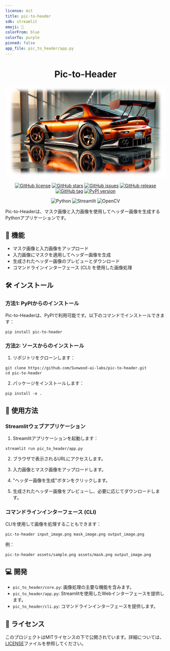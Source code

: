 ```yaml
---
license: mit
title: pic-to-header
sdk: streamlit
emoji: 🐨
colorFrom: blue
colorTo: purple
pinned: false
app_file: pic_to_header/app.py
---
```


<div align="center">

# Pic-to-Header

![Pic-to-Header Result](https://raw.githubusercontent.com/Sunwood-ai-labs/pic-to-header/refs/heads/main/assets/result.png)

[![GitHub license](https://img.shields.io/github/license/Sunwood-ai-labs/pic-to-header)](https://github.com/Sunwood-ai-labs/pic-to-header/blob/main/LICENSE)
[![GitHub stars](https://img.shields.io/github/stars/Sunwood-ai-labs/pic-to-header)](https://github.com/Sunwood-ai-labs/pic-to-header/stargazers)
[![GitHub issues](https://img.shields.io/github/issues/Sunwood-ai-labs/pic-to-header)](https://github.com/Sunwood-ai-labs/pic-to-header/issues)
[![GitHub release](https://img.shields.io/github/release/Sunwood-ai-labs/pic-to-header.svg)](https://GitHub.com/Sunwood-ai-labs/pic-to-header/releases/)
[![GitHub tag](https://img.shields.io/github/tag/Sunwood-ai-labs/pic-to-header.svg)](https://GitHub.com/Sunwood-ai-labs/pic-to-header/tags/)
[![PyPI version](https://badge.fury.io/py/pic-to-header.svg)](https://badge.fury.io/py/pic-to-header)

![Python](https://img.shields.io/badge/python-3670A0?style=for-the-badge&logo=python&logoColor=ffdd54)
![Streamlit](https://img.shields.io/badge/Streamlit-FF4B4B?style=for-the-badge&logo=Streamlit&logoColor=white)
![OpenCV](https://img.shields.io/badge/opencv-%23white.svg?style=for-the-badge&logo=opencv&logoColor=white)

</div>

Pic-to-Headerは、マスク画像と入力画像を使用してヘッダー画像を生成するPythonアプリケーションです。

## 🚀 機能

- マスク画像と入力画像をアップロード
- 入力画像にマスクを適用してヘッダー画像を生成
- 生成されたヘッダー画像のプレビューとダウンロード
- コマンドラインインターフェース (CLI) を使用した画像処理

## 🛠️ インストール

### 方法1: PyPIからのインストール

Pic-to-Headerは、PyPIで利用可能です。以下のコマンドでインストールできます：

```
pip install pic-to-header
```

### 方法2: ソースからのインストール

1. リポジトリをクローンします：

```
git clone https://github.com/Sunwood-ai-labs/pic-to-header.git
cd pic-to-header
```

2. パッケージをインストールします：

```
pip install -e .
```

## 📖 使用方法

### Streamlitウェブアプリケーション

1. Streamlitアプリケーションを起動します：

```
streamlit run pic_to_header/app.py
```

2. ブラウザで表示されるURLにアクセスします。

3. 入力画像とマスク画像をアップロードします。

4. "ヘッダー画像を生成"ボタンをクリックします。

5. 生成されたヘッダー画像をプレビューし、必要に応じてダウンロードします。

### コマンドラインインターフェース (CLI)

CLIを使用して画像を処理することもできます：

```
pic-to-header input_image.png mask_image.png output_image.png
```

例：

```
pic-to-header assets/sample.png assets/mask.png output_image.png
```

## 💻 開発

- `pic_to_header/core.py`: 画像処理の主要な機能を含みます。
- `pic_to_header/app.py`: Streamlitを使用したWebインターフェースを提供します。
- `pic_to_header/cli.py`: コマンドラインインターフェースを提供します。

## 📄 ライセンス

このプロジェクトはMITライセンスの下で公開されています。詳細については、[LICENSE](LICENSE)ファイルを参照してください。
